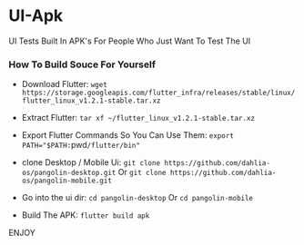 # UI-Apk
UI Tests Built In APK's For People Who Just Want To Test The UI



### How To Build Souce For Yourself

* Download Flutter: `wget https://storage.googleapis.com/flutter_infra/releases/stable/linux/flutter_linux_v1.2.1-stable.tar.xz`

* Extract Flutter: `tar xf ~/flutter_linux_v1.2.1-stable.tar.xz`

* Export Flutter Commands So You Can Use Them: `export PATH="$PATH:`pwd`/flutter/bin"`

* clone Desktop / Mobile Ui: `git clone https://github.com/dahlia-os/pangolin-desktop.git` Or `git clone https://github.com/dahlia-os/pangolin-mobile.git`

* Go into the ui dir: `cd pangolin-desktop` Or `cd pangolin-mobile`

* Build The APK: `flutter build apk`

ENJOY


